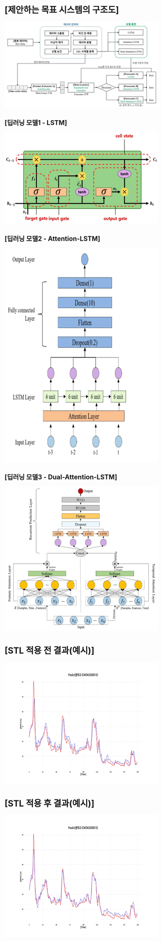 # [제안하는 목표 시스템의 구조도]
![](./img1.jpg)

## [딥러닝 모델1 - LSTM]
<p align="center"><img src="LSTM.jpg" width="600" height="300"/></p>

## [딥러닝 모델2 - Attention-LSTM]
<p align="center"><img src="Attention_LSTM.jpg" width="845" height="702"/></p>

## [딥러닝 모델3 - Dual-Attention-LSTM]
<p align="center"><img src="Dual_Attention_LSTM.jpg" width="570" height="473"/></p>

# [STL 적용 전 결과(예시)]
<p align="center"><img src="Before_STL.jpg" width="800" height="400"/></p>

# [STL 적용 후 결과(예시)]
<p align="center"><img src="After_STL.jpg" width="800" height="400"/></p>
